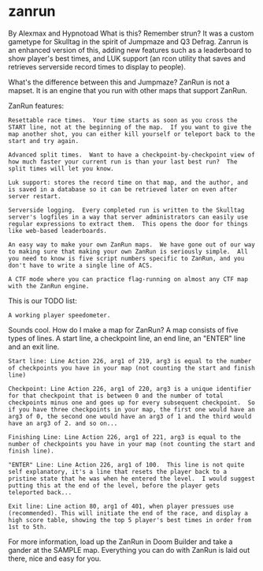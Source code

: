 zanrun
======

By Alexmax and Hypnotoad
What is this?
Remember strun? It was a custom gametype for Skulltag in the spirit of Jumpmaze and Q3 Defrag.
Zanrun is an enhanced version of this, adding new features such as a leaderboard to show player's best times, and LUK support (an rcon utility that saves and retrieves serverside record times to display to people).

What's the difference between this and Jumpmaze?
ZanRun is not a mapset.  It is an engine that you run with other maps that support ZanRun.

ZanRun features:

    Resettable race times.  Your time starts as soon as you cross the START line, not at the beginning of the map.  If you want to give the map another shot, you can either kill yourself or teleport back to the start and try again.

    Advanced split times.  Want to have a checkpoint-by-checkpoint view of how much faster your current run is than your last best run?  The split times will let you know.
  
	Luk support: stores the record time on that map, and the author, and is saved in a database so it can be retrieved later on even after server restart.
	
    Serverside logging.  Every completed run is written to the Skulltag server's logfiles in a way that server administrators can easily use regular expressions to extract them.  This opens the door for things like web-based leaderboards.

    An easy way to make your own ZanRun maps.  We have gone out of our way to making sure that making your own ZanRun is seriously simple.  All you need to know is five script numbers specific to ZanRun, and you don't have to write a single line of ACS.

    A CTF mode where you can practice flag-running on almost any CTF map with the ZanRun engine.

This is our TODO list:

    A working player speedometer.

Sounds cool.  How do I make a map for ZanRun?
A map consists of five types of lines.  A start line, a checkpoint line, an end line, an "ENTER" line and an exit line.

    Start line: Line Action 226, arg1 of 219, arg3 is equal to the number of checkpoints you have in your map (not counting the start and finish line)

    Checkpoint: Line Action 226, arg1 of 220, arg3 is a unique identifier for that checkpoint that is between 0 and the number of total checkpoints minus one and goes up for every subsequent checkpoint.  So if you have three checkpoints in your map, the first one would have an arg3 of 0, the second one would have an arg3 of 1 and the third would have an arg3 of 2. and so on...

    Finishing Line: Line Action 226, arg1 of 221, arg3 is equal to the number of checkpoints you have in your map (not counting the start and finish line).

    "ENTER" Line: Line Action 226, arg1 of 100.  This line is not quite self explanatory, it's a line that resets the player back to a pristine state that he was when he entered the level.  I would suggest putting this at the end of the level, before the player gets teleported back...
	
	Exit line: Line action 80, arg1 of 401, when player pressues use (recommended). This will initiate the end of the race, and display a high score table, showing the top 5 player's best times in order from 1st to 5th. 

For more information, load up the ZanRun in Doom Builder and take a gander at the SAMPLE map.  Everything you can do with ZanRun is laid out there, nice and easy for you.

